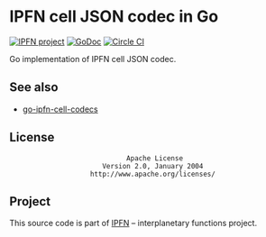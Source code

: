 # IPFN cell JSON codec in Go

[![IPFN project](https://img.shields.io/badge/project-IPFN-blue.svg?style=flat-square)](http://github.com/ipfn)
[![GoDoc](https://godoc.org/github.com/ipfn/go-ipfn-cell-json?status.svg)](https://godoc.org/github.com/ipfn/go-ipfn-cell-json)
[![Circle CI](https://img.shields.io/circleci/project/ipfn/go-ipfn-cell-json.svg)](https://circleci.com/gh/ipfn/ipfn)

Go implementation of IPFN cell JSON codec.

## See also

* [go-ipfn-cell-codecs](https://github.com/ipfn/go-ipfn-cell-codecs)

## License

                                 Apache License
                           Version 2.0, January 2004
                        http://www.apache.org/licenses/

## Project

This source code is part of [IPFN](https://github.com/ipfn) – interplanetary functions project.

